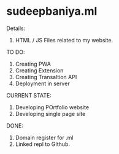 # sudeepbaniya.ml

Details: 

1. HTML / JS Files related to my website.



TO DO:

1. Creating PWA
2. Creating Extension
3. Creating Transaltion API
4. Deployment in server


CURRENT STATE:

1. Developing POrtfolio website
2. Developing single page site


DONE: 

1. Domain register for .ml
2. Linked repl to GIthub.
